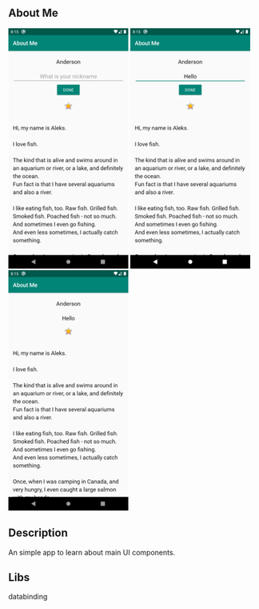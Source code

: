 
## About Me 

<img width="240" src="imgs/Screenshot_1594854949.png"/> <img width="240" src="imgs/Screenshot_1594854929.png"/> <img width="240" src="imgs/Screenshot_1594854935.png"/>

## Description
An simple app to learn about main UI components.

## Libs
databinding